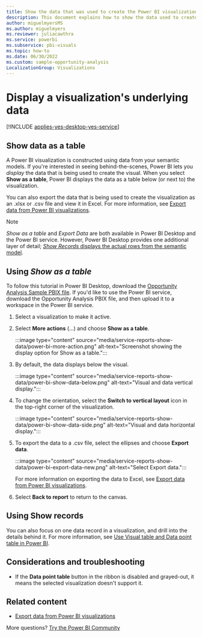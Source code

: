 ```yaml
---
title: Show the data that was used to create the Power BI visualization
description: This document explains how to show the data used to create a visual in Power BI and how to export that data to a .csv file.
author: miguelmyersMS
ms.author: miguelmyers
ms.reviewer: juliacawthra
ms.service: powerbi
ms.subservice: pbi-visuals
ms.topic: how-to
ms.date: 06/30/2022
ms.custom: sample-opportunity-analysis
LocalizationGroup: Visualizations
---
```

# Display a visualization's underlying data

[!INCLUDE [applies-yes-desktop-yes-service](../includes/applies-yes-desktop-yes-service.md)]

## Show data as a table

A Power BI visualization is constructed using data from your semantic models. If you're interested in seeing behind-the-scenes, Power BI lets you *display* the data that is being used to create the visual. When you select **Show as a table**, Power BI displays the data as a table below (or next to) the visualization.

You can also export the data that is being used to create the visualization as an .xlsx or .csv file and view it in Excel. For more information, see [Export data from Power BI visualizations](power-bi-visualization-export-data.md).

> [!NOTE]
> *Show as a table* and *Export Data* are both available in Power BI Desktop and the Power BI service. However, Power BI Desktop provides one additional layer of detail; [*Show Records* displays the actual rows from the semantic model](../consumer/end-user-show-data.md).

## Using *Show as a table*

To follow this tutorial in Power BI Desktop, download the [Opportunity Analysis Sample PBIX file](https://download.microsoft.com/download/9/1/5/915ABCFA-7125-4D85-A7BD-05645BD95BD8/Opportunity%20Analysis%20Sample%20PBIX.pbix). If you'd like to use the Power BI service, download the Opportunity Analysis PBIX file, and then upload it to a workspace in the Power BI service.

1. Select a visualization to make it active.

1. Select **More actions** (...) and choose **Show as a table**.

   :::image type="content" source="media/service-reports-show-data/power-bi-more-action.png" alt-text="Screenshot showing the display option for Show as a table.":::

1. By default, the data displays below the visual.

   :::image type="content" source="media/service-reports-show-data/power-bi-show-data-below.png" alt-text="Visual and data vertical display.":::

1. To change the orientation, select the **Switch to vertical layout** icon in the top-right corner of the visualization.

   :::image type="content" source="media/service-reports-show-data/power-bi-show-data-side.png" alt-text="Visual and data horizontal display.":::

1. To export the data to a .csv file, select the ellipses and choose **Export data**.

   :::image type="content" source="media/service-reports-show-data/power-bi-export-data-new.png" alt-text="Select Export data.":::

   For more information on exporting the data to Excel, see [Export data from Power BI visualizations](power-bi-visualization-export-data.md).

1. Select **Back to report** to return to the canvas.

## Using Show records

You can also focus on one data record in a visualization, and drill into the details behind it. For more information, see [Use Visual table and Data point table in Power BI](../consumer/end-user-show-data.md).

## Considerations and troubleshooting

- If the **Data point table** button in the ribbon is disabled and grayed-out, it means the selected visualization doesn't support it.

## Related content

- [Export data from Power BI visualizations](power-bi-visualization-export-data.md)

More questions? [Try the Power BI Community](https://community.powerbi.com/)

